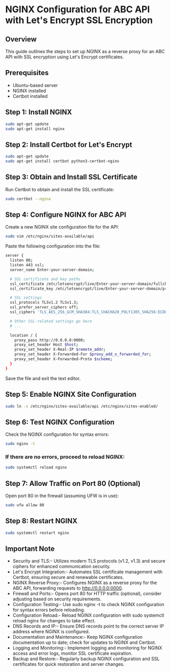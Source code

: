 # NGINX Configuration for ABC API with Let's Encrypt SSL Encryption

## Overview

This guide outlines the steps to set up NGINX as a reverse proxy for an ABC API with SSL encryption using Let's Encrypt certificates.

## Prerequisites

- Ubuntu-based server
- NGINX installed
- Certbot installed

## Step 1: Install NGINX

```bash
sudo apt-get update
sudo apt-get install nginx
```

## Step 2: Install Certbot for Let's Encrypt
```bash
sudo apt-get update
sudo apt-get install certbot python3-certbot-nginx
```

## Step 3: Obtain and Install SSL Certificate
 Run Certbot to obtain and install the SSL certificate:
```bash
sudo certbot --nginx
```
## Step 4: Configure NGINX for ABC API
Create a new NGINX site configuration file for the API:
```bash
sudo vim /etc/nginx/sites-available/api
```

Paste the following configuration into the file:
```bash
server {
  listen 80;
  listen 443 ssl;
  server_name Enter-your-server-domain;

  # SSL certificate and key paths
  ssl_certificate /etc/letsencrypt/live/Enter-your-server-domain/fullchain.pem;
  ssl_certificate_key /etc/letsencrypt/live/Enter-your-server-domain/privkey.pem;

  # SSL settings
  ssl_protocols TLSv1.2 TLSv1.3;
  ssl_prefer_server_ciphers off;
  ssl_ciphers 'TLS_AES_256_GCM_SHA384:TLS_CHACHA20_POLY1305_SHA256:ECDHE-RSA-AES128-GCM-SHA256:ECDHE-RSA-AES256-GCM-SHA384';

  # Other SSL-related settings go here
  # ...

  location / {
    proxy_pass http://0.0.0.0:0000;
    proxy_set_header Host $host;
    proxy_set_header X-Real-IP $remote_addr;
    proxy_set_header X-Forwarded-For $proxy_add_x_forwarded_for;
    proxy_set_header X-Forwarded-Proto $scheme;
  }
}
```
Save the file and exit the text editor.

## Step 5: Enable NGINX Site Configuration
```bash
sudo ln -s /etc/nginx/sites-available/api /etc/nginx/sites-enabled/
```

## Step 6: Test NGINX Configuration
Check the NGINX configuration for syntax errors:
```bash
sudo nginx -t
```

### If there are no errors, proceed to reload NGINX:
```bash
sudo systemctl reload nginx
```

## Step 7: Allow Traffic on Port 80 (Optional)
Open port 80 in the firewall (assuming UFW is in use):
```bash
sudo ufw allow 80
```
## Step 8: Restart NGINX
```bash
sudo systemctl restart nginx
```
## Important Note
* Security and TLS:-
Utilizes modern TLS protocols (v1.2, v1.3) and secure ciphers for enhanced communication security.
* Let's Encrypt Integration:-
Automates SSL certificate management with Certbot, ensuring secure and renewable certificates.
* NGINX Reverse Proxy:-
Configures NGINX as a reverse proxy for the ABC API, forwarding requests to http://0.0.0.0:0000.
* Firewall and Ports:-
Opens port 80 for HTTP traffic (optional), consider adjusting based on security requirements.
* Configuration Testing:-
Use sudo nginx -t to check NGINX configuration for syntax errors before reloading.
* Configuration Reload:-
Reload NGINX configuration with sudo systemctl reload nginx for changes to take effect.
* DNS Records and IP:-
Ensure DNS records point to the correct server IP address where NGINX is configured.
* Documentation and Maintenance:-
Keep NGINX configuration documentation up to date; check for updates to NGINX and Certbot.
* Logging and Monitoring:-
Implement logging and monitoring for NGINX access and error logs, monitor SSL certificate expiration.
* Backup and Restore:-
Regularly backup NGINX configuration and SSL certificates for quick restoration and server changes.
